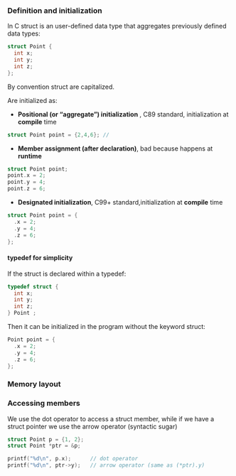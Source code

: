 ### Definition and initialization

In C struct is an user-defined data type that aggregates previously defined data types:

```` C
struct Point {
  int x;
  int y;
  int z;
};
````

By convention struct are capitalized.

Are initialized as:

- **Positional (or “aggregate”) initialization** , C89 standard, initialization at **compile** time
```` C
struct Point point = {2,4,6}; // 
````

- **Member assignment (after declaration)**, bad because happens at **runtime**
```` C
struct Point point;
point.x = 2;
point.y = 4;
point.z = 6;
````

- **Designated initialization**, C99+ standard,initialization at **compile** time
```` C
struct Point point = {
  .x = 2;
  .y = 4;
  .z = 6;
};
````
#### typedef for simplicity

If the struct is declared within a typedef:

```` C
typedef struct {
  int x;
  int y;
  int z;
} Point ;
````

Then it can be initialized in the program without the keyword struct:

```` C
Point point = {
  .x = 2;
  .y = 4;
  .z = 6;
};
````

### Memory layout

### Accessing members

We use the dot operator to access a struct member, while if we have a struct pointer we use the arrow operator (syntactic sugar)

```c
struct Point p = {1, 2};
struct Point *ptr = &p;

printf("%d\n", p.x);      // dot operator
printf("%d\n", ptr->y);   // arrow operator (same as (*ptr).y)
```